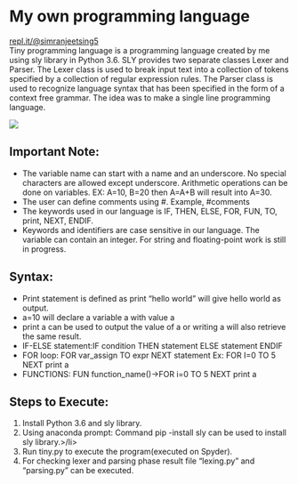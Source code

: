 
# My own programming language

<a href="https://repl.it/@simranjeetsing5/ownprogramminglanguage">repl.it/@simranjeetsing5</a><br>
Tiny programming language is a programming language created by me using sly library in Python
3.6. SLY provides two separate classes Lexer and Parser. The Lexer class is used to break input
text into a collection of tokens specified by a collection of regular expression rules. The Parser
class is used to recognize language syntax that has been specified in the form of a context free
grammar. The idea was to make a single line programming language.

<img src="https://cdncontribute.geeksforgeeks.org/wp-content/uploads/compilerDesign.jpg">


## Important Note:
<ul>
  <li>
The variable name can start with a name and an underscore. No special characters are
allowed except underscore. Arithmetic operations can be done on variables. EX: A=10,
    B=20 then A=A+B will result into A=30.</li>
  <li>
    The user can define comments using #. Example, #comments</li>
  <li>
    The keywords used in our language is IF, THEN, ELSE, FOR, FUN, TO, print, NEXT, ENDIF.</li>
<li> Keywords and identifiers are case sensitive in our language. The variable can contain an
  integer. For string and floating-point work is still in progress.</li>
</ul>

## Syntax:
<ul>
  <li>
Print statement is defined as
    print “hello world” will give hello world as output. </li>
  <li>
a=10 will declare a variable a with value a
  </li>
  <li>
print a can be used to output the value of a or writing a will also retrieve the same result.
  </li>
  <li>
IF-ELSE statement:IF condition THEN statement ELSE statement ENDIF
  </li>
<li>FOR loop:
FOR var_assign TO expr NEXT statement
Ex: FOR I=0 TO 5 NEXT print a </li>
<li>FUNCTIONS:
FUN function_name()->FOR i=0 TO 5 NEXT print a</li>
</ul>

## Steps to Execute:
<ol>
  <li>
    Install Python 3.6 and sly library.</li>
  <li>
Using anaconda prompt: Command pip -install sly can be used to install sly library.>/li>
  <li>Run tiny.py to execute the program(executed on Spyder).</li>
<li>For checking lexer and parsing phase result file “lexing.py” and “parsing.py” can be executed.</li>
  </ul>
  </ol>
